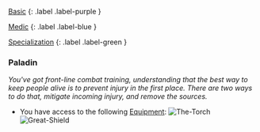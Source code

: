 
[Basic](Game/Advancement-List?Basic=true)
{: .label .label-purple }

[Medic](Game/Medic)
{: .label .label-blue }

[Specialization](Game/Advancement-List?Specialization=true)
{: .label .label-green }
### Paladin
*You've got front-line combat training, understanding that the best way to keep people alive is to prevent injury in the first place. There are two ways to do that, mitigate incoming injury, and remove the sources.*
* You have access to the following [Equipment](Core/Equipment):
![The-Torch](Game/Blocks/The-Torch)
![Great-Shield](Game/Blocks/Great-Shield)